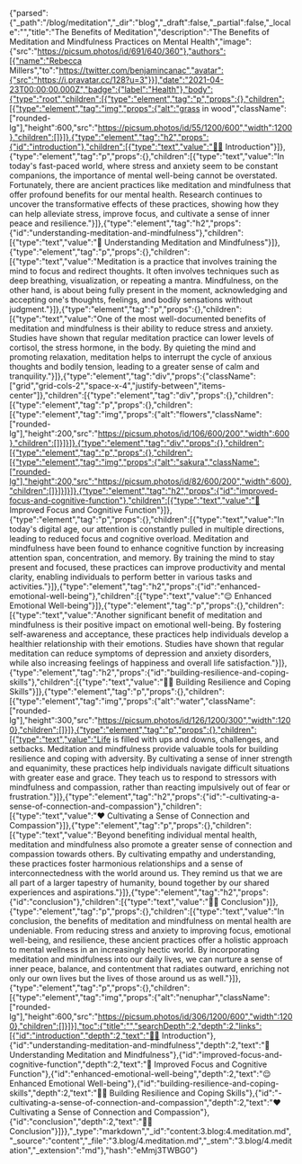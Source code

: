 {"parsed":{"_path":"/blog/meditation","_dir":"blog","_draft":false,"_partial":false,"_locale":"","title":"The Benefits of Meditation","description":"The Benefits of Meditation and Mindfulness Practices on Mental Health","image":{"src":"https://picsum.photos/id/691/640/360"},"authors":[{"name":"Rebecca Millers","to":"https://twitter.com/benjamincanac","avatar":{"src":"https://i.pravatar.cc/128?u=3"}}],"date":"2021-04-23T00:00:00.000Z","badge":{"label":"Health"},"body":{"type":"root","children":[{"type":"element","tag":"p","props":{},"children":[{"type":"element","tag":"img","props":{"alt":"grass in wood","className":["rounded-lg"],"height":600,"src":"https://picsum.photos/id/55/1200/600","width":1200},"children":[]}]},{"type":"element","tag":"h2","props":{"id":"introduction"},"children":[{"type":"text","value":"🧘🏻 Introduction"}]},{"type":"element","tag":"p","props":{},"children":[{"type":"text","value":"In today's fast-paced world, where stress and anxiety seem to be constant companions, the importance of mental well-being cannot be overstated. Fortunately, there are ancient practices like meditation and mindfulness that offer profound benefits for our mental health. Research continues to uncover the transformative effects of these practices, showing how they can help alleviate stress, improve focus, and cultivate a sense of inner peace and resilience."}]},{"type":"element","tag":"h2","props":{"id":"understanding-meditation-and-mindfulness"},"children":[{"type":"text","value":"🪷 Understanding Meditation and Mindfulness"}]},{"type":"element","tag":"p","props":{},"children":[{"type":"text","value":"Meditation is a practice that involves training the mind to focus and redirect thoughts. It often involves techniques such as deep breathing, visualization, or repeating a mantra. Mindfulness, on the other hand, is about being fully present in the moment, acknowledging and accepting one's thoughts, feelings, and bodily sensations without judgment."}]},{"type":"element","tag":"p","props":{},"children":[{"type":"text","value":"One of the most well-documented benefits of meditation and mindfulness is their ability to reduce stress and anxiety. Studies have shown that regular meditation practice can lower levels of cortisol, the stress hormone, in the body. By quieting the mind and promoting relaxation, meditation helps to interrupt the cycle of anxious thoughts and bodily tension, leading to a greater sense of calm and tranquility."}]},{"type":"element","tag":"div","props":{"className":["grid","grid-cols-2","space-x-4","justify-between","items-center"]},"children":[{"type":"element","tag":"div","props":{},"children":[{"type":"element","tag":"p","props":{},"children":[{"type":"element","tag":"img","props":{"alt":"flowers","className":["rounded-lg"],"height":200,"src":"https://picsum.photos/id/106/600/200","width":600},"children":[]}]}]},{"type":"element","tag":"div","props":{},"children":[{"type":"element","tag":"p","props":{},"children":[{"type":"element","tag":"img","props":{"alt":"sakura","className":["rounded-lg"],"height":200,"src":"https://picsum.photos/id/82/600/200","width":600},"children":[]}]}]}]},{"type":"element","tag":"h2","props":{"id":"improved-focus-and-cognitive-function"},"children":[{"type":"text","value":"🧠 Improved Focus and Cognitive Function"}]},{"type":"element","tag":"p","props":{},"children":[{"type":"text","value":"In today's digital age, our attention is constantly pulled in multiple directions, leading to reduced focus and cognitive overload. Meditation and mindfulness have been found to enhance cognitive function by increasing attention span, concentration, and memory. By training the mind to stay present and focused, these practices can improve productivity and mental clarity, enabling individuals to perform better in various tasks and activities."}]},{"type":"element","tag":"h2","props":{"id":"enhanced-emotional-well-being"},"children":[{"type":"text","value":"😌 Enhanced Emotional Well-being"}]},{"type":"element","tag":"p","props":{},"children":[{"type":"text","value":"Another significant benefit of meditation and mindfulness is their positive impact on emotional well-being. By fostering self-awareness and acceptance, these practices help individuals develop a healthier relationship with their emotions. Studies have shown that regular meditation can reduce symptoms of depression and anxiety disorders, while also increasing feelings of happiness and overall life satisfaction."}]},{"type":"element","tag":"h2","props":{"id":"building-resilience-and-coping-skills"},"children":[{"type":"text","value":"💪🏻 Building Resilience and Coping Skills"}]},{"type":"element","tag":"p","props":{},"children":[{"type":"element","tag":"img","props":{"alt":"water","className":["rounded-lg"],"height":300,"src":"https://picsum.photos/id/126/1200/300","width":1200},"children":[]}]},{"type":"element","tag":"p","props":{},"children":[{"type":"text","value":"Life is filled with ups and downs, challenges, and setbacks. Meditation and mindfulness provide valuable tools for building resilience and coping with adversity. By cultivating a sense of inner strength and equanimity, these practices help individuals navigate difficult situations with greater ease and grace. They teach us to respond to stressors with mindfulness and compassion, rather than reacting impulsively out of fear or frustration."}]},{"type":"element","tag":"h2","props":{"id":"️-cultivating-a-sense-of-connection-and-compassion"},"children":[{"type":"text","value":"❤️ Cultivating a Sense of Connection and Compassion"}]},{"type":"element","tag":"p","props":{},"children":[{"type":"text","value":"Beyond benefiting individual mental health, meditation and mindfulness also promote a greater sense of connection and compassion towards others. By cultivating empathy and understanding, these practices foster harmonious relationships and a sense of interconnectedness with the world around us. They remind us that we are all part of a larger tapestry of humanity, bound together by our shared experiences and aspirations."}]},{"type":"element","tag":"h2","props":{"id":"conclusion"},"children":[{"type":"text","value":"🫶🏻 Conclusion"}]},{"type":"element","tag":"p","props":{},"children":[{"type":"text","value":"In conclusion, the benefits of meditation and mindfulness on mental health are undeniable. From reducing stress and anxiety to improving focus, emotional well-being, and resilience, these ancient practices offer a holistic approach to mental wellness in an increasingly hectic world. By incorporating meditation and mindfulness into our daily lives, we can nurture a sense of inner peace, balance, and contentment that radiates outward, enriching not only our own lives but the lives of those around us as well."}]},{"type":"element","tag":"p","props":{},"children":[{"type":"element","tag":"img","props":{"alt":"nenuphar","className":["rounded-lg"],"height":600,"src":"https://picsum.photos/id/306/1200/600","width":1200},"children":[]}]}],"toc":{"title":"","searchDepth":2,"depth":2,"links":[{"id":"introduction","depth":2,"text":"🧘🏻 Introduction"},{"id":"understanding-meditation-and-mindfulness","depth":2,"text":"🪷 Understanding Meditation and Mindfulness"},{"id":"improved-focus-and-cognitive-function","depth":2,"text":"🧠 Improved Focus and Cognitive Function"},{"id":"enhanced-emotional-well-being","depth":2,"text":"😌 Enhanced Emotional Well-being"},{"id":"building-resilience-and-coping-skills","depth":2,"text":"💪🏻 Building Resilience and Coping Skills"},{"id":"️-cultivating-a-sense-of-connection-and-compassion","depth":2,"text":"❤️ Cultivating a Sense of Connection and Compassion"},{"id":"conclusion","depth":2,"text":"🫶🏻 Conclusion"}]}},"_type":"markdown","_id":"content:3.blog:4.meditation.md","_source":"content","_file":"3.blog/4.meditation.md","_stem":"3.blog/4.meditation","_extension":"md"},"hash":"eMmj3TWBG0"}